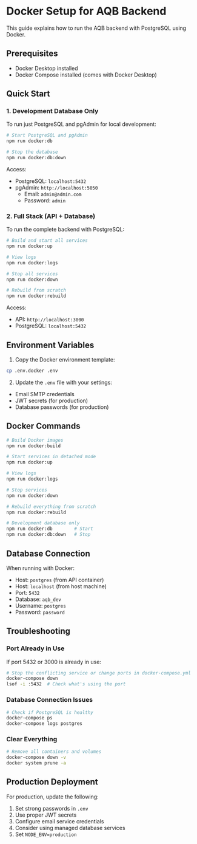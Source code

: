 # Docker Setup for AQB Backend

This guide explains how to run the AQB backend with PostgreSQL using Docker.

## Prerequisites

- Docker Desktop installed
- Docker Compose installed (comes with Docker Desktop)

## Quick Start

### 1. Development Database Only

To run just PostgreSQL and pgAdmin for local development:

```bash
# Start PostgreSQL and pgAdmin
npm run docker:db

# Stop the database
npm run docker:db:down
```

Access:
- PostgreSQL: `localhost:5432`
- pgAdmin: `http://localhost:5050`
  - Email: `admin@admin.com`
  - Password: `admin`

### 2. Full Stack (API + Database)

To run the complete backend with PostgreSQL:

```bash
# Build and start all services
npm run docker:up

# View logs
npm run docker:logs

# Stop all services
npm run docker:down

# Rebuild from scratch
npm run docker:rebuild
```

Access:
- API: `http://localhost:3000`
- PostgreSQL: `localhost:5432`

## Environment Variables

1. Copy the Docker environment template:
```bash
cp .env.docker .env
```

2. Update the `.env` file with your settings:
- Email SMTP credentials
- JWT secrets (for production)
- Database passwords (for production)

## Docker Commands

```bash
# Build Docker images
npm run docker:build

# Start services in detached mode
npm run docker:up

# View logs
npm run docker:logs

# Stop services
npm run docker:down

# Rebuild everything from scratch
npm run docker:rebuild

# Development database only
npm run docker:db        # Start
npm run docker:db:down   # Stop
```

## Database Connection

When running with Docker:
- Host: `postgres` (from API container)
- Host: `localhost` (from host machine)
- Port: `5432`
- Database: `aqb_dev`
- Username: `postgres`
- Password: `password`

## Troubleshooting

### Port Already in Use
If port 5432 or 3000 is already in use:
```bash
# Stop the conflicting service or change ports in docker-compose.yml
docker-compose down
lsof -i :5432  # Check what's using the port
```

### Database Connection Issues
```bash
# Check if PostgreSQL is healthy
docker-compose ps
docker-compose logs postgres
```

### Clear Everything
```bash
# Remove all containers and volumes
docker-compose down -v
docker system prune -a
```

## Production Deployment

For production, update the following:
1. Set strong passwords in `.env`
2. Use proper JWT secrets
3. Configure email service credentials
4. Consider using managed database services
5. Set `NODE_ENV=production`